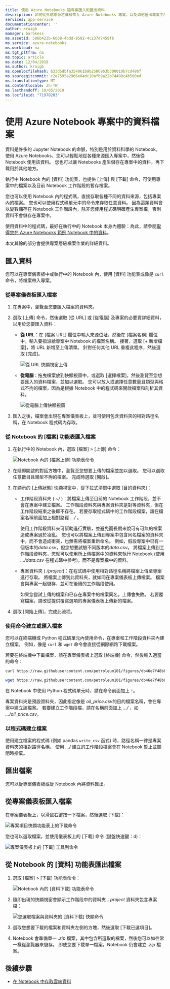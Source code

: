 ```yaml
---
title: 使用 Azure Notebooks 隨專案匯入和匯出資料
description: 如何從外部來源將資料帶入 Azure Notebooks 專案，以及如何匯出專案中的資料。
services: app-service
documentationcenter: ''
author: kraigb
manager: barbkess
ms.assetid: 586b423b-6668-4bdd-9592-4c237d7458fb
ms.service: azure-notebooks
ms.workload: na
ms.tgt_pltfrm: na
ms.topic: article
ms.date: 12/04/2018
ms.author: kraigb
ms.openlocfilehash: b33d5dbfa354061b9b25069b3b300010b7cd49bf
ms.sourcegitcommit: c2e7595a2966e84dc10afb9a22b74400c4b500ed
ms.translationtype: MT
ms.contentlocale: zh-TW
ms.lasthandoff: 10/05/2019
ms.locfileid: "71970203"
---
```

# <a name="work-with-data-files-in-azure-notebook-projects"></a>使用 Azure Notebook 專案中的資料檔案

資料是許多的 Jupyter Notebook 的命脈，特別是用於資料科學的 Notebook。 使用 Azure Notebooks，您可以輕鬆地從各種來源匯入專案中，然後從 Notebook 使用該資料。 您也可以讓 Notebooks 產生儲存在專案中的資料，再下載用於其他地方。

執行中 Notebook 內的 [資料] 功能表，也提供 [上傳] 與 [下載] 命令，可使用專案中的檔案以及目前 Notebook 工作階段的暫存檔案。

您也可以使用 Notebook 內的程式碼，直接存取各種不同的資料來源，包括專案內的檔案。 您也可以使用程式碼單元中的命令來存取任意資料。 因為這類資料會以變數儲存在 Notebook 工作階段內，除非您使用程式碼明確產生專案檔，否則資料不會儲存在專案中。

使用資料中的程式碼，最好在執行中的 Notebook 本身內體驗：為此，請參閱[取得您在 Azure Notebooks 範例 Notebook 中的資料](https://notebooks.azure.com/Microsoft/projects/samples/html/Getting%20to%20your%20Data%20in%20Azure%20Notebooks.ipynb)。

本文其餘的部分會提供專案層級檔案作業的詳細資料。

## <a name="import-data"></a>匯入資料

您可以在專案儀表板中或執行中的 Notebook 內，使用 [資料] 功能表或像是 `curl` 命令，將檔案帶入專案。

### <a name="import-files-from-the-project-dashboard"></a>從專案儀表板匯入檔案

1. 在專案中，瀏覽至您要匯入檔案的資料夾。

1. 選取 [上傳] 命令，然後選取 [從 URL] 或 [從電腦] 及專案的必要資詳細資料，以用於您要匯入資料：

   - **從 URL**：在 [檔案 URL] 欄位中輸入來源位址，然後在 [檔案名稱] 欄位中，輸入要指派給專案中 Notebook 的檔案名稱。 接著，選取 [+ 新增檔案]，將 URL 新增至上傳清單。 針對任何其他 URL 重複此程序，然後選取 [完成]。

     ![從 URL 快顯視窗上傳](media/quickstarts/upload-from-url-popup.png)

   - **從電腦**：拖曳檔案放到快顯視窗中，或選取 [選擇檔案]，然後瀏覽至您想要匯入的資料檔案，並加以選取。 您可以放入或選擇任意數量且類型與格式不拘的檔案，因為是根據 Notebook 中的程式碼來開啟檔案和剖析其資料。

     ![從電腦上傳快顯視窗](media/quickstarts/upload-from-computer-popup.png)

1. 匯入之後，檔案會出現在專案儀表板上，並可使用包含資料夾的相對路徑名稱，在 Notebook 程式碼內存取。

### <a name="import-files-from-the-file-menu-in-a-notebook"></a>從 Notebook 的 [檔案] 功能表匯入檔案

1. 在執行中的 Notebook 內，選取 [檔案] > [上傳] 命令：

    ![Notebook 內的 [檔案上傳] 功能表命令](media/file-menu-upload.png)

1. 在隨即開啟的對話方塊中，瀏覽至您想要上傳的檔案並加以選取。 您可以選取任意數目且類型不拘的檔案。 完成時選取 [開啟]。

1. 在顯示的 [上傳狀態] 快顯視窗中，從下拉式清單中選取 [目的資料夾]：

    - 工作階段資料夾 ( *~/* )：將檔案上傳至目前的 Notebook 工作階段，並不會在專案中建立檔案。 工作階段資料夾與專案資料夾是對等資料夾，但在工作階段結束之後即不存在。 若要存取程式碼中的工作階段檔案，請在檔案名稱前面加上相對路徑 *.../* 。

        使用工作階段資料夾可幫助進行實驗，並避免而長期來說可有可無的檔案造成專案過於凌亂。 您也可以將檔案上傳到專案中包含同名檔案的資料夾中，而不會造成衝突，也無需將檔案重新命名。 例如，假設專案中已有一個版本的*data.csv*，但您想要試驗不同版本的*data.csv*。 將檔案上傳到工作階段資料夾，您就可以使用所上傳檔案中的資料來執行 Notebook (使用 *.../data.csv* 在程式碼中參考)，而不是專案檔中的資料。

    - 專案資料夾 ( */project*)：在程式碼中使用相對路徑名稱將檔案上傳至專案進行存取。 將檔案上傳到此資料夾，就如同在專案儀表板上傳檔案。 檔案會與專案一起儲存，並可在後續的工作階段使用。

        如果您嘗試上傳的檔案和已存在專案中的檔案同名，上傳會失敗。 若要覆寫檔案，請改從提供覆寫選項的專案儀表板上傳新的檔案。

1. 選取 [開始上傳]，完成此流程。

### <a name="create-or-import-files-using-commands"></a>使用命令建立或匯入檔案

您可以在終端機或 Python 程式碼單元內使用命令，在專案和工作階段資料夾內建立檔案。 例如，像是 `curl` 和 `wget` 命令會直接從網際網路下載檔案。

若要在終端機中下載檔案，請在專案儀表板上選取 [終端機] 命令，然後輸入適當的命令：

```bash
curl https://raw.githubusercontent.com/petroleum101/figures/db46e7f48b8aab67a0dfe31696f6071fb7a84f1e/oil_price/oil_price.csv -o oil_price.csv

wget https://raw.githubusercontent.com/petroleum101/figures/db46e7f48b8aab67a0dfe31696f6071fb7a84f1e/oil_price/oil_price.csv -o oil_price.csv
```

在 Notebook 中使用 Python 程式碼單元時，請在命令前面加上 `!`。

專案資料夾是預設資料夾，因此指定像是 *oil_price.csv*的目的檔案名稱，會在專案中建立該檔案。 若要建立工作階段檔，請在名稱前面加上 *.../* ，如 *.../oil_price.csv*。

### <a name="create-files-in-code"></a>以程式碼建立檔案

使用建立檔案的程式碼 (例如 pandas `write_csv` 函式) 時，路徑名稱一律是專案資料夾的相對路徑名稱。 使用 *.../* 建立的工作階段檔案會在 Notebook 暫止並關閉時捨棄。

## <a name="export-files"></a>匯出檔案

您可以從專案儀表板或從 Notebook 內將資料匯出。

## <a name="export-files-from-the-project-dashboard"></a>從專案儀表板匯入檔案

在專案儀表板上，以滑鼠右鍵按一下檔案，然後選取 [下載]：

![專案項目快顯功能表上的下載命令](media/download-command.png)

您也可以選取檔案，並使用儀表板上的 [下載] 命令 (鍵盤快速鍵：d)：

![專案儀表板上的 [下載] 工具列命令](media/download-command-toolbar.png)

## <a name="export-files-from-the-data-menu-in-a-notebook"></a>從 Notebook 的 [資料] 功能表匯出檔案

1. 選取 [檔案] > [下載] 功能表命令：

    ![Notebook 內的 [資料下載] 功能表命令](media/file-menu-download.png)

1. 隨即出現的快顯視窗會顯示工作階段中的資料夾；*project* 資料夾包含專案檔：

    ![您選取檔案與資料夾的 [資料下載] 快顯命令](media/file-menu-download-popup.png)

1. 選取您想要下載的檔案和資料夾左側的方塊，然後選取 [下載已選項目]。

1. Notebook 會準備單一 *.zip* 檔案，其中包含所選取的檔案，然後您可以如往常一樣從瀏覽器來儲存。 即使您要下載單一檔案，Notebook 仍會建立 *.zip* 檔案。

## <a name="next-steps"></a>後續步驟

- [在 Notebook 中存取雲端資料](access-data-resources-jupyter-notebooks.md)
